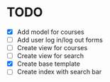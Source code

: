 # TODO

- [x] Add model for courses
- [ ] Add user log in/log out forms
- [ ] Create view for courses
- [ ] Create view for search
- [x] Create base template
- [ ] Create index with search bar
